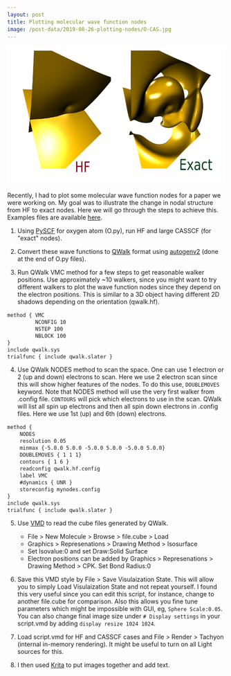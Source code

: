 ```yaml
---
layout: post
title: Plotting molecular wave function nodes
image: /post-data/2019-08-26-plotting-nodes/O-CAS.jpg
---
```


<p align="center">
<img src="/post-data/2019-08-26-plotting-nodes/comparison.jpg" width="640" height="320" alt="Comparison of Nodes" title="Comparison of Nodes" />
</p>


Recently, I had to plot some molecular wave function nodes for a paper we were working on.
My goal was to illustrate the change in nodal structure from HF to exact nodes.
Here we will go through the steps to achieve this.
Examples files are available [here](/post-data/2019-08-26-plotting-nodes/post.tar.gz).

1. Using [PySCF](https://github.com/pyscf/pyscf) for oxygen atom (O.py), run HF and large CASSCF (for "exact" nodes).

2. Convert these wave functions to [QWalk](https://github.com/QWalk/mainline) format using [autogenv2](https://github.com/lkwagner/autogenv2) (done at the end of O.py files).

3. Run QWalk VMC method for a few steps to get reasonable walker positions. 
Use approximately ~10 walkers, since you might want to try different walkers to plot the wave function nodes since they depend on the electron positions. 
This is similar to a 3D object having different 2D shadows depending on the orientation (qwalk.hf).
```
method { VMC
         NCONFIG 10
         NSTEP 100
         NBLOCK 100
}
include qwalk.sys
trialfunc { include qwalk.slater }
```

4. Use QWalk NODES method to scan the space. 
One can use 1 electron or 2 (up and down) electrons to scan. 
Here we use 2 electron scan since this will show higher features of the nodes.
To do this use, `DOUBLEMOVES` keyword. 
Note that NODES method will use the very first walker from .config file.
`CONTOURS` will pick which electrons to use in the scan.
QWalk will list all spin up electrons and then all spin down electrons in .config files.
Here we use 1st (up) and 6th (down) electrons.
```
method {
    NODES
    resolution 0.05
    minmax {-5.0.0 5.0.0 -5.0.0 5.0.0 -5.0.0 5.0.0}
    DOUBLEMOVES { 1 1 1}
    contours { 1 6 }
    readconfig qwalk.hf.config
    label VMC
    #dynamics { UNR }
    storeconfig mynodes.config
}
include qwalk.sys
trialfunc { include qwalk.slater }
```

5. Use [VMD](https://www.ks.uiuc.edu/Research/vmd/current/ig/ig.html) to read the cube files generated by QWalk.
   - File > New Molecule > Browse > file.cube > Load
   - Graphics > Represenations > Drawing Method > Isosurface
   - Set Isovalue:0 and set Draw:Solid Surface
   - Electron positions can be added by Graphics > Represenations > Drawing Method > CPK. Set Bond Radius:0

6. Save this VMD style by File > Save Visulaization State.
This will allow you to simply Load Visulaization State and not repeat yourself.
I found this very useful since you can edit this script, for instance, change to another file.cube for comparison.
Also this allows you fine tune parameters which might be impossible with GUI, eg, `Sphere Scale:0.05`.
You can also change final image size under `# Display settings` in your script.vmd by adding `display resize 1024 1024`.

7. Load script.vmd for HF and CASSCF cases and File > Render > Tachyon (internal in-memory rendering).
It might be useful to turn on all Light sources for this.

8. I then used [Krita](https://krita.org/en/) to put images together and add text.




